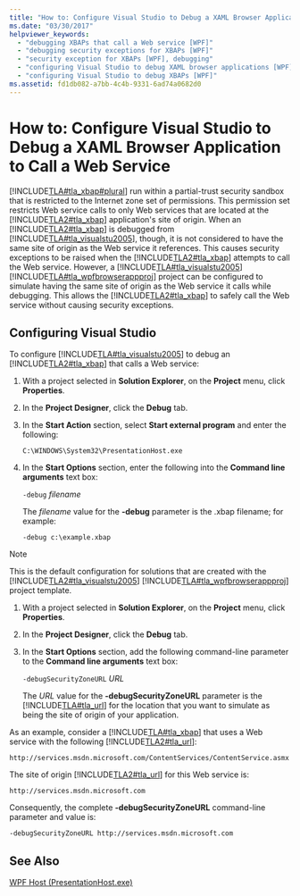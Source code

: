 ```yaml
---
title: "How to: Configure Visual Studio to Debug a XAML Browser Application to Call a Web Service"
ms.date: "03/30/2017"
helpviewer_keywords: 
  - "debugging XBAPs that call a Web service [WPF]"
  - "debugging security exceptions for XBAPs [WPF]"
  - "security exception for XBAPs [WPF], debugging"
  - "configuring Visual Studio to debug XAML browser applications [WPF]"
  - "configuring Visual Studio to debug XBAPs [WPF]"
ms.assetid: fd1db082-a7bb-4c4b-9331-6ad74a0682d0
---
```

# How to: Configure Visual Studio to Debug a XAML Browser Application to Call a Web Service
[!INCLUDE[TLA#tla_xbap#plural](../../../../includes/tlasharptla-xbapsharpplural-md.md)] run within a partial-trust security sandbox that is restricted to the Internet zone set of permissions. This permission set restricts Web service calls to only Web services that are located at the [!INCLUDE[TLA2#tla_xbap](../../../../includes/tla2sharptla-xbap-md.md)] application's site of origin. When an [!INCLUDE[TLA2#tla_xbap](../../../../includes/tla2sharptla-xbap-md.md)] is debugged from [!INCLUDE[TLA#tla_visualstu2005](../../../../includes/tlasharptla-visualstu2005-md.md)], though, it is not considered to have the same site of origin as the Web service it references. This causes security exceptions to be raised when the [!INCLUDE[TLA2#tla_xbap](../../../../includes/tla2sharptla-xbap-md.md)] attempts to call the Web service. However, a [!INCLUDE[TLA#tla_visualstu2005](../../../../includes/tlasharptla-visualstu2005-md.md)] [!INCLUDE[TLA#tla_wpfbrowserappproj](../../../../includes/tlasharptla-wpfbrowserappproj-md.md)] project can be configured to simulate having the same site of origin as the Web service it calls while debugging. This allows the [!INCLUDE[TLA2#tla_xbap](../../../../includes/tla2sharptla-xbap-md.md)] to safely call the Web service without causing security exceptions.  
  
## Configuring Visual Studio  
 To configure [!INCLUDE[TLA#tla_visualstu2005](../../../../includes/tlasharptla-visualstu2005-md.md)] to debug an [!INCLUDE[TLA2#tla_xbap](../../../../includes/tla2sharptla-xbap-md.md)] that calls a Web service:  
  
1.  With a project selected in **Solution Explorer**, on the **Project** menu, click **Properties**.  
  
2.  In the **Project Designer**, click the **Debug** tab.  
  
3.  In the **Start Action** section, select **Start external program** and enter the following:  
  
     `C:\WINDOWS\System32\PresentationHost.exe`  
  
4.  In the **Start Options** section, enter the following into the **Command line arguments** text box:  
  
     `-debug`  *filename*  
  
     The *filename* value for the **-debug** parameter is the .xbap filename; for example:  
  
     `-debug c:\example.xbap`  
  
> [!NOTE]
>  This is the default configuration for solutions that are created with the [!INCLUDE[TLA2#tla_visualstu2005](../../../../includes/tla2sharptla-visualstu2005-md.md)] [!INCLUDE[TLA#tla_wpfbrowserappproj](../../../../includes/tlasharptla-wpfbrowserappproj-md.md)] project template.  
  
1.  With a project selected in **Solution Explorer**, on the **Project** menu, click **Properties**.  
  
2.  In the **Project Designer**, click the **Debug** tab.  
  
3.  In the **Start Options** section, add the following command-line parameter to the **Command line arguments** text box:  
  
     `-debugSecurityZoneURL`  *URL*  
  
     The *URL* value for the **-debugSecurityZoneURL** parameter is the [!INCLUDE[TLA#tla_url](../../../../includes/tlasharptla-url-md.md)] for the location that you want to simulate as being the site of origin of your application.  
  
 As an example, consider a [!INCLUDE[TLA#tla_xbap](../../../../includes/tlasharptla-xbap-md.md)] that uses a Web service with the following [!INCLUDE[TLA2#tla_url](../../../../includes/tla2sharptla-url-md.md)]:  
  
 `http://services.msdn.microsoft.com/ContentServices/ContentService.asmx`  
  
 The site of origin [!INCLUDE[TLA2#tla_url](../../../../includes/tla2sharptla-url-md.md)] for this Web service is:  
  
 `http://services.msdn.microsoft.com`  
  
 Consequently, the complete **-debugSecurityZoneURL** command-line parameter and value is:  
  
 `-debugSecurityZoneURL http://services.msdn.microsoft.com`  
  
## See Also  
 [WPF Host (PresentationHost.exe)](../../../../docs/framework/wpf/app-development/wpf-host-presentationhost-exe.md)
